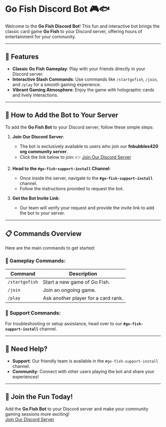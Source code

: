 # Go Fish Discord Bot 🎮🐟

Welcome to the **Go Fish Discord Bot**! This fun and interactive bot brings the classic card game **Go Fish** to your Discord server, offering hours of entertainment for your community.

---

## 🚀 Features
- **Classic Go Fish Gameplay**: Play with your friends directly in your Discord server.
- **Interactive Slash Commands**: Use commands like `/startgofish`, `/join`, and `/play` for a smooth gaming experience.
- **Vibrant Gaming Atmosphere**: Enjoy the game with holographic cards and lively interactions.

---

## 🔗 How to Add the Bot to Your Server
To add the **Go Fish Bot** to your Discord server, follow these simple steps:

1. **Join Our Discord Server**:
   - The bot is exclusively available to users who join our **fnbubbles420 org community server**.
   - Click the link below to join:
     👉 [Join Our Discord Server](https://discord.fnbubbles420.org/invite)

2. **Head to the `#go-fish-support-install` Channel**:
   - Once inside the server, navigate to the **`#go-fish-support-install`** channel.
   - Follow the instructions provided to request the bot.

3. **Get the Bot Invite Link**:
   - Our team will verify your request and provide the invite link to add the bot to your server.

---

## 📋 Commands Overview
Here are the main commands to get started:

### 🎲 Gameplay Commands:
| Command              | Description                        |
|----------------------|------------------------------------|
| `/startgofish`       | Start a new game of Go Fish.       |
| `/join`              | Join an ongoing game.             |
| `/play`              | Ask another player for a card rank.|

### 🔧 Support Commands:
For troubleshooting or setup assistance, head over to our **`#go-fish-support-install`** channel.

---

## 👥 Need Help?
- **Support**: Our friendly team is available in the `#go-fish-support-install` channel.
- **Community**: Connect with other users playing the bot and share your experiences!

---

## 🎉 Join the Fun Today!
Add the **Go Fish Bot** to your Discord server and make your community gaming sessions more exciting!  
[Join Our Discord Server](https://discord.fnbubbles420.org/invite)
